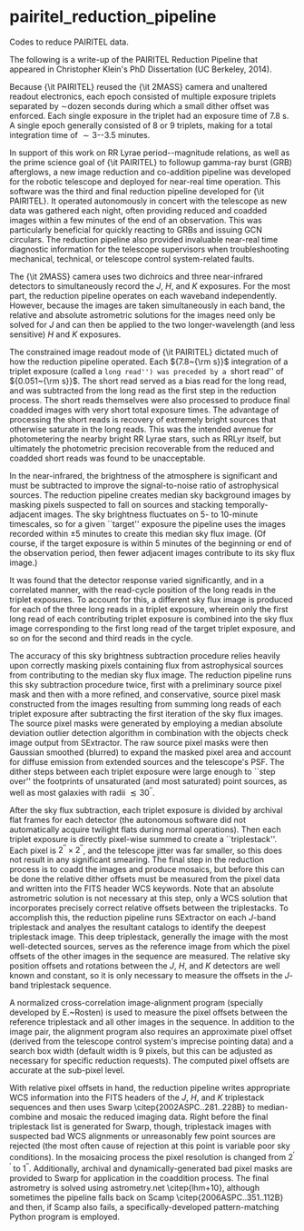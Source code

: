 pairitel_reduction_pipeline
===========================

Codes to reduce PAIRITEL data.

The following is a write-up of the PAIRITEL Reduction Pipeline that appeared in Christopher Klein's PhD Dissertation (UC Berkeley, 2014).

Because {\it PAIRITEL} reused the {\it 2MASS} camera and unaltered readout electronics, each epoch consisted of multiple exposure triplets separated by $\sim$dozen seconds during which a small dither offset was enforced. Each single exposure in the triplet had an exposure time of 7.8 s. A single epoch generally consisted of 8 or 9 triplets, making for a total integration time of $\sim3$--$3.5$ minutes.

In support of this work on RR Lyrae period--magnitude relations, as well as the prime science goal of {\it PAIRITEL} to followup gamma-ray burst (GRB) afterglows, a new image reduction and co-addition pipeline was developed for the robotic telescope and deployed for near-real time operation. This software was the third and final reduction pipeline developed for {\it PAIRITEL}. It operated autonomously in concert with the telescope as new data was gathered each night, often providing reduced and coadded images within a few minutes of the end of an observation. This was particularly beneficial for quickly reacting to GRBs and issuing GCN circulars. The reduction pipeline also provided invaluable near-real time diagnostic information for the telescope supervisors when troubleshooting mechanical, technical, or telescope control system-related faults.

The {\it 2MASS} camera uses two dichroics and three near-infrared detectors to simultaneously record the $J$, $H$, and $K$ exposures. For the most part, the reduction pipeline operates on each waveband independently. However, because the images are taken simultaneously in each band, the relative and absolute astrometric solutions for the images need only be solved for $J$ and can then be applied to the two longer-wavelength (and less sensitive) $H$ and $K$ exposures.

The constrained image readout mode of {\it PAIRITEL} dictated much of how the reduction pipeline operated. Each ${7.8~{\rm s}}$ integration of a triplet exposure (called a ``long read'') was preceded by a ``short read'' of ${0.051~{\rm s}}$. The short read served as a bias read for the long read, and was subtracted from the long read as the first step in the reduction process. The short reads themselves were also processed to produce final coadded images with very short total exposure times. The advantage of processing the short reads is recovery of extremely bright sources that otherwise saturate in the long reads. This was the intended avenue for photometering the nearby bright RR Lyrae stars, such as RRLyr itself, but ultimately the photometric precision recoverable from the reduced and coadded short reads was found to be unacceptable.

In the near-infrared, the brightness of the atmosphere is significant and must be subtracted to improve the signal-to-noise ratio of astrophysical sources. The reduction pipeline creates median sky background images by masking pixels suspected to fall on sources and stacking temporally-adjacent images. The sky brightness fluctuates on 5- to 10-minute timescales, so for a given ``target'' exposure the pipeline uses the images recorded within $\pm5$ minutes to create this median sky flux image. (Of course, if the target exposure is within 5 minutes of the beginning or end of the observation period, then fewer adjacent images contribute to its sky flux image.)

It was found that the detector response varied significantly, and in a correlated manner, with the read-cycle position of the long reads in the triplet exposures. To account for this, a different sky flux image is produced for each of the three long reads in a triplet exposure, wherein only the first long read of each contributing triplet exposure is combined into the sky flux image corresponding to the first long read of the target triplet exposure, and so on for the second and third reads in the cycle.

The accuracy of this sky brightness subtraction procedure relies heavily upon correctly masking pixels containing flux from astrophysical sources from contributing to the median sky flux image. The reduction pipeline runs this sky subtraction procedure twice, first with a preliminary source pixel mask and then with a more refined, and conservative, source pixel mask constructed from the images resulting from summing long reads of each triplet exposure after subtracting the first iteration of the sky flux images. The source pixel masks were generated by employing a median absolute deviation outlier detection algorithm in combination with the objects check image output from SExtractor. The raw source pixel masks were then Gaussian smoothed (blurred) to expand the masked pixel area and account for diffuse emission from extended sources and the telescope's PSF. The dither steps between each triplet exposure were large enough to ``step over'' the footprints of unsaturated (and most saturated) point sources, as well as most galaxies with radii $\lesssim 30^{\prime\prime}$. 

After the sky flux subtraction, each triplet exposure is divided by archival flat frames for each detector (the autonomous software did not automatically acquire twilight flats during normal operations). Then each triplet exposure is directly pixel-wise summed to create a ``triplestack''. Each pixel is $2^{\prime\prime} \times 2^{\prime\prime}$, and the telescope jitter was far smaller, so this does not result in any significant smearing. The final step in the reduction process is to coadd the images and produce mosaics, but before this can be done the relative dither offsets must be measured from the pixel data and written into the FITS header WCS keywords. Note that an absolute astrometric solution is not necessary at this step, only a WCS solution that incorporates precisely correct relative offsets between the triplestacks. To accomplish this, the reduction pipeline runs SExtractor on each $J$-band triplestack and analyes the resultant catalogs to identify the deepest triplestack image. This deep triplestack, generally the image with the most well-detected sources, serves as the reference image from which the pixel offsets of the other images in the sequence are measured. The relative sky position offsets and rotations between the $J$, $H$, and $K$ detectors are well known and constant, so it is only necessary to measure the offsets in the $J$-band triplestack sequence.

A normalized cross-correlation image-alignment program (specially developed by E.~Rosten) is used to measure the pixel offsets between the reference triplestack and all other images in the sequence. In addition to the image pair, the alignment program also requires an approximate pixel offset (derived from the telescope control system's imprecise pointing data) and a search box width (default width is 9 pixels, but this can be adjusted as necessary for specific reduction requests). The computed pixel offsets are accurate at the sub-pixel level.

With relative pixel offsets in hand, the reduction pipeline writes appropriate WCS information into the FITS headers of the $J$, $H$, and $K$ triplestack sequences and then uses Swarp \citep{2002ASPC..281..228B} to median-combine and mosaic the reduced imaging data. Right before the final triplestack list is generated for Swarp, though, triplestack images with suspected bad WCS alignments or unreasonably few point sources are rejected (the most often cause of rejection at this point is variable poor sky conditions). In the mosaicing process the pixel resolution is changed from 2$^{\prime\prime}$ to 1$^{\prime\prime}$. Additionally, archival and dynamically-generated bad pixel masks are provided to Swarp for application in the coaddition process. The final astrometry is solved using astrometry.net \citep{lhm+10}, although sometimes the pipeline falls back on Scamp \citep{2006ASPC..351..112B} and then, if Scamp also fails, a specifically-developed pattern-matching Python program is employed.